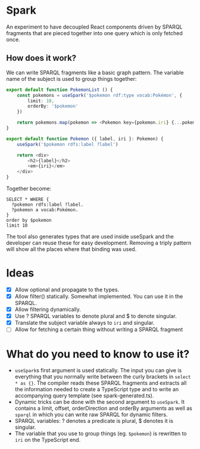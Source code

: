 # Spark 

An experiment to have decoupled React components driven by SPARQL fragments that are pieced together into one query which is only fetched once.

## How does it work?

We can write SPARQL fragments like a basic graph pattern.
The variable name of the subject is used to group things together:

```TypeScript
export default function PokemonList () {
    const pokemons = useSpark('$pokemon rdf:type vocab:Pokémon', {
        limit: 10,
        orderBy: '$pokemon'
    })

    return pokemons.map(pokemon => <Pokemon key={pokemon.iri} {...pokemon} />)
}
```

```TypeScript
export default function Pokemon ({ label, iri }: Pokemon) {
    useSpark('$pokemon rdfs:label ?label')

    return <div>
        <h2>{label}</h2>
        <em>{iri}</em>
    </div>
}
```

Together become:

```sparql
SELECT * WHERE {
  ?pokemon rdfs:label ?label.
  ?pokemon a vocab:Pokémon.
}
order by $pokemon
limit 10
```

The tool also generates types that are used inside useSpark and the developer can reuse these for easy development.
Removing a triply pattern will show all the places where that binding was used.

# Ideas

- [x] Allow optional and propagate to the types.
- [x] Allow filter() statically. Somewhat implemented. You can use it in the SPARQL.
- [x] Allow filtering dynamically.
- [x] Use ? SPARQL variables to denote plural and $ to denote singular.
- [x] Translate the subject variable always to `iri` and singular.
- [ ] Allow for fetching a certain thing without writing a SPARQL fragment

# What do you need to know to use it?
- `useSpark`s first argument is used statically. The input you can give is everything that you normally write between the curly brackets in `select * as {}`. The compiler reads these SPARQL fragments and extracts all the information needed to create a TypeScript type and to write an accompanying query template (see spark-generated.ts). 
- Dynamic tricks can be done with the second argument to `useSpark`. It contains a limit, offset, orderDirection and orderBy arguments as well as `sparql` in which you can write raw SPARQL for dynamic filters.
- SPARQL variables: ? denotes a predicate is plural, $ denotes it is singular.
- The variable that you use to group things (eg. `$pokemon`) is rewritten to `iri` on the TypeScript end.
